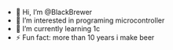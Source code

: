 - 👋 Hi, I’m @BlackBrewer
- 👀 I’m interested in programing microcontroller
- 🌱 I’m currently learning 1c
- ⚡ Fun fact: more than 10 years i make beer

<!---
BlackBrewer/BlackBrewer is a ✨ special ✨ repository because its `README.md` (this file) appears on your GitHub profile.
You can click the Preview link to take a look at your changes.
--->
